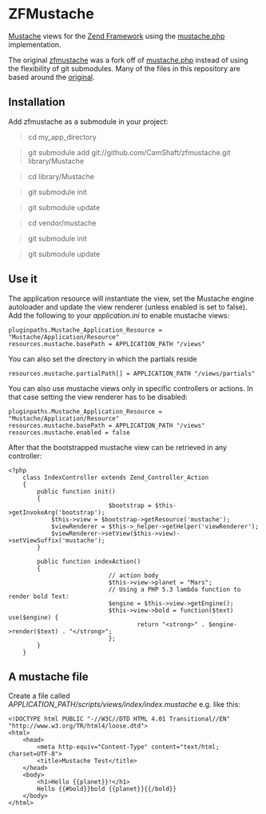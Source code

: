 ZFMustache
============

[Mustache](http://defunkt.github.com/mustache/) views for the [Zend Framework](http://framework.zend.com/)
using the [mustache.php](https://github.com/bobthecow/mustache.php) implementation.

The original [zfmustache](https://github.com/daffl/zfmustache) was a fork off of [mustache.php](https://github.com/bobthecow/mustache.php)
instead of using the flexibility of git submodules.  Many of the files in this repository are based around the [original](https://github.com/daffl/zfmustache).

Installation
-----

Add zfmustache as a submodule in your project:

> cd my_app_directory

> git submodule add git://github.com/CamShaft/zfmustache.git library/Mustache

> cd library/Mustache

> git submodule init

> git submodule update

> cd vendor/mustache

> git submodule init

> git submodule update

Use it
-----

The application resource will instantiate the view, set the Mustache engine autoloader
and update the view renderer (unless enabled is set to false).
Add the following to your *application.ini* to enable mustache views:

	pluginpaths.Mustache_Application_Resource = "Mustache/Application/Resource"
	resources.mustache.basePath = APPLICATION_PATH "/views" 

You can also set the directory in which the partials reside

	resources.mustache.partialPath[] = APPLICATION_PATH "/views/partials"
        
You can also use mustache views only in specific controllers or actions. In that case
setting the view renderer has to be disabled:

	pluginpaths.Mustache_Application_Resource = "Mustache/Application/Resource"
	resources.mustache.basePath = APPLICATION_PATH "/views"
	resources.mustache.enabled = false

After that the bootstrapped mustache view can be retrieved in any controller:

	<?php
		class IndexController extends Zend_Controller_Action
		{
			public function init()
			{
                                $bootstrap = $this->getInvokeArg('bootstrap');
				$this->view = $bootstrap->getResource('mustache');
				$viewRenderer = $this->_helper->getHelper('viewRenderer');
				$viewRenderer->setView($this->view)->setViewSuffix('mustache');
			}

			public function indexAction()
			{
                                // action body
                                $this->view->planet = "Mars";
                                // Using a PHP 5.3 lambda function to render bold Text:
                                $engine = $this->view->getEngine();
                                $this->view->bold = function($text) use($engine) {
                                        return "<strong>" . $engine->render($text) . "</strong>";
                                };
			}
		}

A mustache file
-----

Create a file called *APPLICATION_PATH/scripts/views/index/index.mustache* e.g. like this:

	<!DOCTYPE html PUBLIC "-//W3C//DTD HTML 4.01 Transitional//EN" "http://www.w3.org/TR/html4/loose.dtd">
	<html>
		<head>
			<meta http-equiv="Content-Type" content="text/html; charset=UTF-8">
			<title>Mustache Test</title>
		</head>
		<body>
			<h1>Hello {{planet}}!</h1>
			Hello {{#bold}}bold {{planet}}{{/bold}}
		</body>
	</html>

